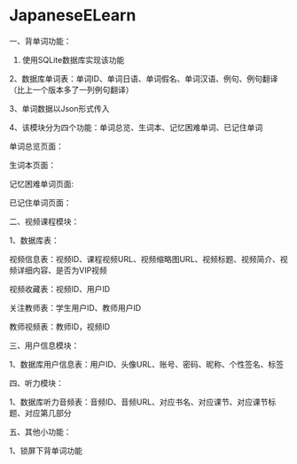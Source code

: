 # JapaneseELearn
一、背单词功能：

1. 使用SQLite数据库实现该功能

2、数据库单词表：单词ID、单词日语、单词假名、单词汉语、例句、例句翻译（比上一个版本多了一列例句翻译）

3、单词数据以Json形式传入

4、该模块分为四个功能：单词总览、生词本、记忆困难单词、已记住单词

单词总览页面：

生词本页面：

记忆困难单词页面:

已记住单词页面：



二、视频课程模块：

1、数据库表：

视频信息表：视频ID、课程视频URL、视频缩略图URL、视频标题、视频简介、视频详细内容、是否为VIP视频

视频收藏表：视频ID、用户ID

关注教师表：学生用户ID、教师用户ID

教师视频表：教师ID，视频ID




三、用户信息模块：

1、数据库用户信息表：用户ID、头像URL、账号、密码、昵称、个性签名、标签



四、听力模块：

1、数据库听力音频表：音频ID、音频URL、对应书名、对应课节、对应课节标题、对应第几部分




五、其他小功能：

1、锁屏下背单词功能
